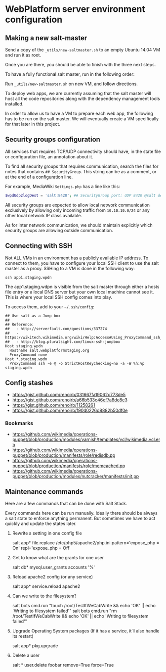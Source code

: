 # WebPlatform server environment configuration

## Making a new salt-master

Send a copy of the `_utils/new-saltmaster.sh` to an empty Ubuntu 14.04 VM and run it as root.

Once you are there, you should be able to finish with the three next steps.

To have a fully functional salt master, run in the following order:

Run `_utils/new-saltmaster.sh` on new VM, and follow directions.

To deploy web apps, we are currently assuming that the salt master will host all the code repositories
along with the dependency management tools installed.

In order to allow us to have a VM to prepare each web app, the following has to be run on the salt master.
We will eventually create a VM specifically for that later in this project.


## Security groups configuration

All services that requires TCP/UDP connectivity should have, in the state file or
configuration file, an annotation about it.

To find all security groups that requires communication, search the files for notes
that contains `## SecurityGroup`.  This string can be as a comment, or at the end
of a configuration line.

For example, MediaWiki `Settings.php` has a line like this:

```php
$wpdUdp2logDest = 'salt:8420'; ## SecurityGroup port: UDP 8420 @salt demux.py
```

All security groups are expected to allow local network communication exclusively by allowing
only incoming traffic from `10.10.10.0/24` or any other local network IP class available.

As for inter network communication, we should maintain explicitly which security groups are allowing
outside communication.


## Connecting with SSH

Not ALL VMs in an environment has a publicly available IP address. To connect
to them, you have to configure your local SSH client to use the salt master as
a proxy. SSHing to a VM is done in the following way:

    ssh app1.staging.wpdn

The app1.staging.wdpn is visible from the salt master through either a hosts file
entry or a local DNS server but your own local machine cannot see it. This is
where your local SSH config comes into play.

To access them, add to your `~/.ssh/config`:

    ## Use salt as a Jump box
    ##
    ## Reference:
    ##   - http://serverfault.com/questions/337274
    ##   - https://wikitech.wikimedia.org/wiki/Help:Access#Using_ProxyCommand_ssh_option
    ##   - http://blog.pluralsight.com/linux-ssh-jumpbox
    Host staging.wpdn
      Hostname salt.webplatformstaging.org
      ProxyCommand none
    Host *.staging.wpdn
      ProxyCommand ssh -e @ -o StrictHostKeyChecking=no -a -W %h:%p staging.wpdn



## Config stashes

* https://gist.github.com/renoirb/031667fa19062c773de5
* https://gist.github.com/renoirb/a66b533c46ef7a8de8e3
* https://gist.github.com/renoirb/11258261
* https://gist.github.com/renoirb/f90d0226d8882b50df0e


### Bookmarks

* https://github.com/wikimedia/operations-puppet/blob/production/modules/varnish/templates/vcl/wikimedia.vcl.erb
* https://github.com/wikimedia/operations-puppet/blob/production/manifests/role/redisdb.pp
* https://github.com/wikimedia/operations-puppet/blob/production/manifests/role/memcached.pp
* https://github.com/wikimedia/operations-puppet/blob/production/modules/nutcracker/manifests/init.pp

## Maintenance commands

Here are a few commands that can be done with Salt Stack.

Every commands here can be run manually.
Ideally there should be always a salt state to enforce anything permanent.
But sometimes we have to act quickly and update the states later.

1. Rewrite a setting in one config file

    salt app\* file.replace /etc/php5/apache2/php.ini pattern='expose_php = On' repl='expose_php = Off'

2. Get to know what are the grants for one user

    salt db\* mysql.user_grants accounts '%'

3. Reload apache2 config (or any service)

    salt app\* service.reload apache2

4. Can we write to the filesystem?

    salt bots cmd.run "touch /root/TestIfWeCabWrite && echo 'OK' || echo 'Writing to filesystem failed'"
    salt bots cmd.run "rm /root/TestIfWeCabWrite && echo 'OK' || echo 'Writing to filesystem failed'"

5. Upgrade Operating System packages (If it has a service, it’ll also handle its restart)

    salt app\* pkg.upgrade

6. Delete a user

    salt \* user.delete foobar remove=True force=True

